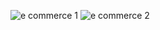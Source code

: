 ![e commerce 1](https://github.com/DevPikimon/e-commerce-app-ui/assets/131951426/0e538b78-cab6-40c0-b749-fb8697099615)
![e commerce 2](https://github.com/DevPikimon/e-commerce-app-ui/assets/131951426/b23e08ab-2e52-4df4-85c1-ab4dde402843)
